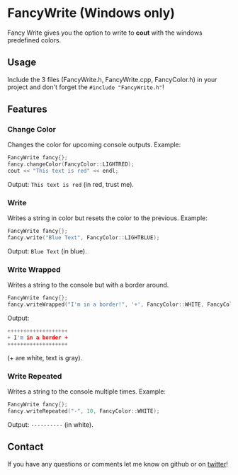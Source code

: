 # FancyWrite (Windows only)
Fancy Write gives you the option to write to **cout** with the windows predefined colors. 

## Usage

Include the 3 files (FancyWrite.h, FancyWrite.cpp, FancyColor.h) in your project and don't forget the `#include "FancyWrite.h"`!

## Features

### Change Color
Changes the color for upcoming console outputs.
Example:

``` cpp
FancyWrite fancy{};
fancy.changeColor(FancyColor::LIGHTRED);
cout << "This text is red" << endl;
```
Output: `This text is red` (in red, trust me).

### Write
Writes a string in color but resets the color to the previous.
Example:

``` cpp
FancyWrite fancy{};
fancy.write("Blue Text", FancyColor::LIGHTBLUE);
```
Output: `Blue Text` (in blue).

### Write Wrapped
Writes a string to the console but with a border around.

``` cpp
FancyWrite fancy{};
fancy.writeWrapped("I'm in a border!", '+', FancyColor::WHITE, FancyColor::GRAY);
```
Output:

``` cpp
+++++++++++++++++++
+ I'm in a border +
+++++++++++++++++++
```
(+ are white, text is gray).

### Write Repeated
Writes a string to the console multiple times. Example:

``` cpp
FancyWrite fancy{};
fancy.writeRepeated("-", 10, FancyColor::WHITE);
```
Output: `----------` (in white).

## Contact

If you have any questions or comments let me know on github or on [twitter](https://twitter.com/Rhatalin)!
